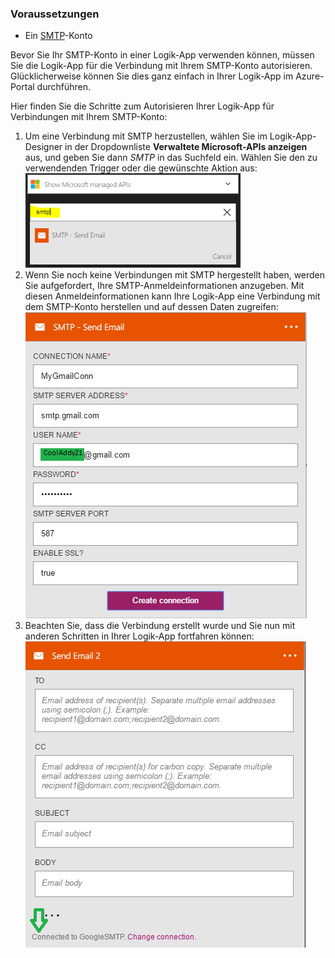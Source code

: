 ### Voraussetzungen

- Ein [SMTP](https://wikipedia.org/wiki/Simple_Mail_Transfer_Protocol)-Konto  


Bevor Sie Ihr SMTP-Konto in einer Logik-App verwenden können, müssen Sie die Logik-App für die Verbindung mit Ihrem SMTP-Konto autorisieren. Glücklicherweise können Sie dies ganz einfach in Ihrer Logik-App im Azure-Portal durchführen.

Hier finden Sie die Schritte zum Autorisieren Ihrer Logik-App für Verbindungen mit Ihrem SMTP-Konto:
1. Um eine Verbindung mit SMTP herzustellen, wählen Sie im Logik-App-Designer in der Dropdownliste **Verwaltete Microsoft-APIs anzeigen** aus, und geben Sie dann *SMTP* in das Suchfeld ein. Wählen Sie den zu verwendenden Trigger oder die gewünschte Aktion aus: ![](./media/connectors-create-api-smtp/smtp-1.png)  
2. Wenn Sie noch keine Verbindungen mit SMTP hergestellt haben, werden Sie aufgefordert, Ihre SMTP-Anmeldeinformationen anzugeben. Mit diesen Anmeldeinformationen kann Ihre Logik-App eine Verbindung mit dem SMTP-Konto herstellen und auf dessen Daten zugreifen: ![](./media/connectors-create-api-smtp/smtp-2.png)  
3. Beachten Sie, dass die Verbindung erstellt wurde und Sie nun mit anderen Schritten in Ihrer Logik-App fortfahren können: ![](./media/connectors-create-api-smtp/smtp-3.png)  

<!---HONumber=AcomDC_0525_2016-->